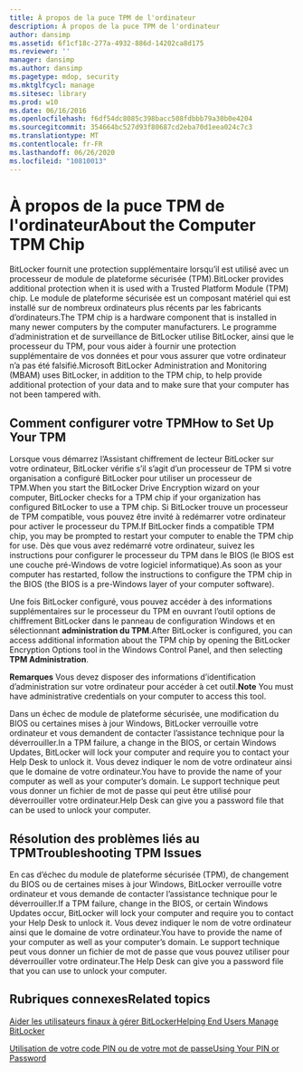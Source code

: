 ```yaml
---
title: À propos de la puce TPM de l'ordinateur
description: À propos de la puce TPM de l'ordinateur
author: dansimp
ms.assetid: 6f1cf18c-277a-4932-886d-14202ca8d175
ms.reviewer: ''
manager: dansimp
ms.author: dansimp
ms.pagetype: mdop, security
ms.mktglfcycl: manage
ms.sitesec: library
ms.prod: w10
ms.date: 06/16/2016
ms.openlocfilehash: f6df54dc8085c398bacc508fdbbb79a30b0e4204
ms.sourcegitcommit: 354664bc527d93f80687cd2eba70d1eea024c7c3
ms.translationtype: MT
ms.contentlocale: fr-FR
ms.lasthandoff: 06/26/2020
ms.locfileid: "10810013"
---
```

# <span data-ttu-id="5c7a7-103">À propos de la puce TPM de l'ordinateur</span><span class="sxs-lookup"><span data-stu-id="5c7a7-103">About the Computer TPM Chip</span></span>


<span data-ttu-id="5c7a7-104">BitLocker fournit une protection supplémentaire lorsqu’il est utilisé avec un processeur de module de plateforme sécurisée (TPM).</span><span class="sxs-lookup"><span data-stu-id="5c7a7-104">BitLocker provides additional protection when it is used with a Trusted Platform Module (TPM) chip.</span></span> <span data-ttu-id="5c7a7-105">Le module de plateforme sécurisée est un composant matériel qui est installé sur de nombreux ordinateurs plus récents par les fabricants d’ordinateurs.</span><span class="sxs-lookup"><span data-stu-id="5c7a7-105">The TPM chip is a hardware component that is installed in many newer computers by the computer manufacturers.</span></span> <span data-ttu-id="5c7a7-106">Le programme d’administration et de surveillance de BitLocker utilise BitLocker, ainsi que le processeur du TPM, pour vous aider à fournir une protection supplémentaire de vos données et pour vous assurer que votre ordinateur n’a pas été falsifié.</span><span class="sxs-lookup"><span data-stu-id="5c7a7-106">Microsoft BitLocker Administration and Monitoring (MBAM) uses BitLocker, in addition to the TPM chip, to help provide additional protection of your data and to make sure that your computer has not been tampered with.</span></span>

## <span data-ttu-id="5c7a7-107">Comment configurer votre TPM</span><span class="sxs-lookup"><span data-stu-id="5c7a7-107">How to Set Up Your TPM</span></span>


<span data-ttu-id="5c7a7-108">Lorsque vous démarrez l’Assistant chiffrement de lecteur BitLocker sur votre ordinateur, BitLocker vérifie s’il s’agit d’un processeur de TPM si votre organisation a configuré BitLocker pour utiliser un processeur de TPM.</span><span class="sxs-lookup"><span data-stu-id="5c7a7-108">When you start the BitLocker Drive Encryption wizard on your computer, BitLocker checks for a TPM chip if your organization has configured BitLocker to use a TPM chip.</span></span> <span data-ttu-id="5c7a7-109">Si BitLocker trouve un processeur de TPM compatible, vous pouvez être invité à redémarrer votre ordinateur pour activer le processeur du TPM.</span><span class="sxs-lookup"><span data-stu-id="5c7a7-109">If BitLocker finds a compatible TPM chip, you may be prompted to restart your computer to enable the TPM chip for use.</span></span> <span data-ttu-id="5c7a7-110">Dès que vous avez redémarré votre ordinateur, suivez les instructions pour configurer le processeur du TPM dans le BIOS (le BIOS est une couche pré-Windows de votre logiciel informatique).</span><span class="sxs-lookup"><span data-stu-id="5c7a7-110">As soon as your computer has restarted, follow the instructions to configure the TPM chip in the BIOS (the BIOS is a pre-Windows layer of your computer software).</span></span>

<span data-ttu-id="5c7a7-111">Une fois BitLocker configuré, vous pouvez accéder à des informations supplémentaires sur le processeur du TPM en ouvrant l’outil options de chiffrement BitLocker dans le panneau de configuration Windows et en sélectionnant **administration du TPM**.</span><span class="sxs-lookup"><span data-stu-id="5c7a7-111">After BitLocker is configured, you can access additional information about the TPM chip by opening the BitLocker Encryption Options tool in the Windows Control Panel, and then selecting **TPM Administration**.</span></span>

<span data-ttu-id="5c7a7-112">**Remarques**  Vous devez disposer des informations d’identification d’administration sur votre ordinateur pour accéder à cet outil.</span><span class="sxs-lookup"><span data-stu-id="5c7a7-112">**Note** You must have administrative credentials on your computer to access this tool.</span></span>

 

<span data-ttu-id="5c7a7-113">Dans un échec de module de plateforme sécurisée, une modification du BIOS ou certaines mises à jour Windows, BitLocker verrouille votre ordinateur et vous demandent de contacter l’assistance technique pour la déverrouiller.</span><span class="sxs-lookup"><span data-stu-id="5c7a7-113">In a TPM failure, a change in the BIOS, or certain Windows Updates, BitLocker will lock your computer and require you to contact your Help Desk to unlock it.</span></span> <span data-ttu-id="5c7a7-114">Vous devez indiquer le nom de votre ordinateur ainsi que le domaine de votre ordinateur.</span><span class="sxs-lookup"><span data-stu-id="5c7a7-114">You have to provide the name of your computer as well as your computer’s domain.</span></span> <span data-ttu-id="5c7a7-115">Le support technique peut vous donner un fichier de mot de passe qui peut être utilisé pour déverrouiller votre ordinateur.</span><span class="sxs-lookup"><span data-stu-id="5c7a7-115">Help Desk can give you a password file that can be used to unlock your computer.</span></span>

## <span data-ttu-id="5c7a7-116">Résolution des problèmes liés au TPM</span><span class="sxs-lookup"><span data-stu-id="5c7a7-116">Troubleshooting TPM Issues</span></span>


<span data-ttu-id="5c7a7-117">En cas d’échec du module de plateforme sécurisée (TPM), de changement du BIOS ou de certaines mises à jour Windows, BitLocker verrouille votre ordinateur et vous demande de contacter l’assistance technique pour le déverrouiller.</span><span class="sxs-lookup"><span data-stu-id="5c7a7-117">If a TPM failure, change in the BIOS, or certain Windows Updates occur, BitLocker will lock your computer and require you to contact your Help Desk to unlock it.</span></span> <span data-ttu-id="5c7a7-118">Vous devez indiquer le nom de votre ordinateur ainsi que le domaine de votre ordinateur.</span><span class="sxs-lookup"><span data-stu-id="5c7a7-118">You have to provide the name of your computer as well as your computer’s domain.</span></span> <span data-ttu-id="5c7a7-119">Le support technique peut vous donner un fichier de mot de passe que vous pouvez utiliser pour déverrouiller votre ordinateur.</span><span class="sxs-lookup"><span data-stu-id="5c7a7-119">The Help Desk can give you a password file that you can use to unlock your computer.</span></span>

## <span data-ttu-id="5c7a7-120">Rubriques connexes</span><span class="sxs-lookup"><span data-stu-id="5c7a7-120">Related topics</span></span>


[<span data-ttu-id="5c7a7-121">Aider les utilisateurs finaux à gérer BitLocker</span><span class="sxs-lookup"><span data-stu-id="5c7a7-121">Helping End Users Manage BitLocker</span></span>](helping-end-users-manage-bitlocker.md)

[<span data-ttu-id="5c7a7-122">Utilisation de votre code PIN ou de votre mot de passe</span><span class="sxs-lookup"><span data-stu-id="5c7a7-122">Using Your PIN or Password</span></span>](using-your-pin-or-password.md)

 

 





